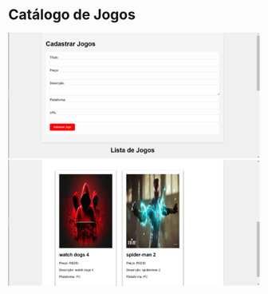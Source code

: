# Catálogo de Jogos

![Exemplo de Uso](./assets/images/Screenshot_15.png)
![Exemplo de uso](./assets/images/Screenshot_16.png)